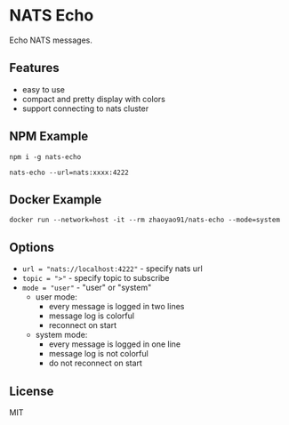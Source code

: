 # NATS Echo

Echo NATS messages.

## Features

- easy to use
- compact and pretty display with colors
- support connecting to nats cluster

## NPM Example

```
npm i -g nats-echo

nats-echo --url=nats:xxxx:4222
```

## Docker Example

```
docker run --network=host -it --rm zhaoyao91/nats-echo --mode=system
```

## Options

- `url = "nats://localhost:4222"` - specify nats url
- `topic = ">"` - specify topic to subscribe
- `mode = "user"` - "user" or "system"
  - user mode:
    - every message is logged in two lines
    - message log is colorful
    - reconnect on start
  - system mode:
    - every message is logged in one line
    - message log is not colorful
    - do not reconnect on start

## License

MIT